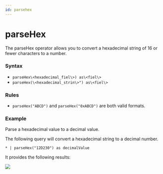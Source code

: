 ```yaml
---
id: parsehex
---
```


# parseHex

The parseHex operator allows you to convert a hexadecimal string of 16
or fewer characters to a number.

### Syntax

-   `parseHex\<hexadecimal_fiel\>) as\<fiel\>`
-   `parseHex(\<hexadecimal_strin\>") as\<fiel\>`

### Rules

-   `parseHex("ABCD")` and `parseHex("0xABCD")` are both valid formats.

### Example

Parse a hexadecimal value to a decimal value.

The following query will convert a hexadecimal string to a decimal
number.

`* | parseHex("12D230") as decimalValue`

It provides the following results:

![](../../static/img/Search-Query-Language/01-Parse-Operators/parseHex/../../../../Assets/Media_Repo_for_Search/parsehex_operator.png)
